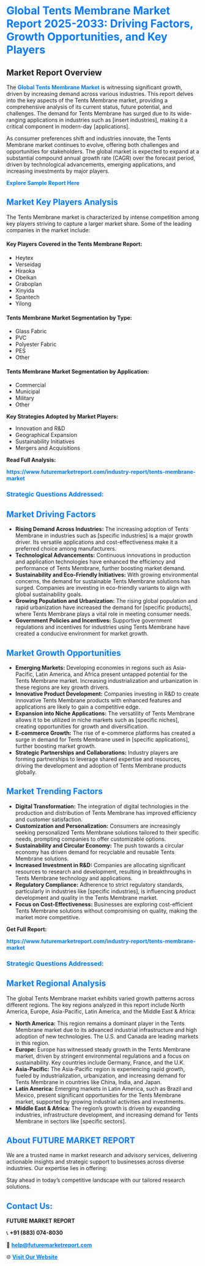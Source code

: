 <h1 style="color: #007BFF;">Global Tents Membrane Market Report 2025-2033: Driving Factors, Growth Opportunities, and Key Players</h1>

<section id="overview">
<h2>Market Report Overview</h2>
<p>The <a href="https://www.futuremarketreport.com/industry-report/tents-membrane-market" style="color: #007BFF; text-decoration: none;"><strong>Global Tents Membrane Market</strong></a> is witnessing significant growth, driven by increasing demand across various industries. This report delves into the key aspects of the Tents Membrane market, providing a comprehensive analysis of its current status, future potential, and challenges. The demand for Tents Membrane has surged due to its wide-ranging applications in industries such as [insert industries], making it a critical component in modern-day [applications].</p>
<p>As consumer preferences shift and industries innovate, the Tents Membrane market continues to evolve, offering both challenges and opportunities for stakeholders. The global market is expected to expand at a substantial compound annual growth rate (CAGR) over the forecast period, driven by technological advancements, emerging applications, and increasing investments by major players.</p>
</section>

<section id="overview">
<p><a href="https://www.futuremarketreport.com/request-sample/reportId=89469" style="color: #007BFF; text-decoration: none;"><strong>Explore Sample Report Here</strong></a></p>
</section>

<section id="key-players">
<h2 style="color: #007BFF;">Market Key Players Analysis</h2>
<p>The Tents Membrane market is characterized by intense competition among key players striving to capture a larger market share. Some of the leading companies in the market include:</p>
<h4>Key Players Covered in the Tents Membrane Report:</h4>
<ul><li>Heytex</li><li>Verseidag</li><li>Hiraoka</li><li>Obeikan</li><li>Graboplan</li><li>Xinyida</li><li>Spantech</li><li>Yilong</li></ul>
<h4>Tents Membrane Market Segmentation by Type:</h4>
<ul><li>Glass Fabric</li><li>PVC</li><li>Polyester Fabric</li><li>PES</li><li>Other</li></ul>

<h4>Tents Membrane Market Segmentation by Application:</h4>
<ul><li>Commercial</li><li>Municipal</li><li>Military</li><li>Other</li></ul>
<p><strong>Key Strategies Adopted by Market Players:</strong></p>
<ul>
<li>Innovation and R&D</li>
<li>Geographical Expansion</li>
<li>Sustainability Initiatives</li>
<li>Mergers and Acquisitions</li>
</ul>
</section>

<section>
<p><strong>Read Full Analysis: </strong></p><a href="https://www.futuremarketreport.com/industry-report/tents-membrane-market" style="color: #007BFF; text-decoration: none;"><strong>https://www.futuremarketreport.com/industry-report/tents-membrane-market</strong></a>
<h3 style="color: #007BFF;">Strategic Questions Addressed:</h3>
</section>

<section id="driving-factors">
<h2 style="color: #007BFF;">Market Driving Factors</h2>
<ul>
<li><strong>Rising Demand Across Industries:</strong> The increasing adoption of Tents Membrane in industries such as [specific industries] is a major growth driver. Its versatile applications and cost-effectiveness make it a preferred choice among manufacturers.</li>
<li><strong>Technological Advancements:</strong> Continuous innovations in production and application technologies have enhanced the efficiency and performance of Tents Membrane, further boosting market demand.</li>
<li><strong>Sustainability and Eco-Friendly Initiatives:</strong> With growing environmental concerns, the demand for sustainable Tents Membrane solutions has surged. Companies are investing in eco-friendly variants to align with global sustainability goals.</li>
<li><strong>Growing Population and Urbanization:</strong> The rising global population and rapid urbanization have increased the demand for [specific products], where Tents Membrane plays a vital role in meeting consumer needs.</li>
<li><strong>Government Policies and Incentives:</strong> Supportive government regulations and incentives for industries using Tents Membrane have created a conducive environment for market growth.</li>
</ul>
</section>

<section id="growth-opportunities">
<h2 style="color: #007BFF;">Market Growth Opportunities</h2>
<ul>
<li><strong>Emerging Markets:</strong> Developing economies in regions such as Asia-Pacific, Latin America, and Africa present untapped potential for the Tents Membrane market. Increasing industrialization and urbanization in these regions are key growth drivers.</li>
<li><strong>Innovative Product Development:</strong> Companies investing in R&D to create innovative Tents Membrane products with enhanced features and applications are likely to gain a competitive edge.</li>
<li><strong>Expansion into Niche Applications:</strong> The versatility of Tents Membrane allows it to be utilized in niche markets such as [specific niches], creating opportunities for growth and diversification.</li>
<li><strong>E-commerce Growth:</strong> The rise of e-commerce platforms has created a surge in demand for Tents Membrane used in [specific applications], further boosting market growth.</li>
<li><strong>Strategic Partnerships and Collaborations:</strong> Industry players are forming partnerships to leverage shared expertise and resources, driving the development and adoption of Tents Membrane products globally.</li>
</ul>
</section>

<section id="trending-factors">
<h2 style="color: #007BFF;">Market Trending Factors</h2>
<ul>
<li><strong>Digital Transformation:</strong> The integration of digital technologies in the production and distribution of Tents Membrane has improved efficiency and customer satisfaction.</li>
<li><strong>Customization and Personalization:</strong> Consumers are increasingly seeking personalized Tents Membrane solutions tailored to their specific needs, prompting companies to offer customizable options.</li>
<li><strong>Sustainability and Circular Economy:</strong> The push towards a circular economy has driven demand for recyclable and reusable Tents Membrane solutions.</li>
<li><strong>Increased Investment in R&D:</strong> Companies are allocating significant resources to research and development, resulting in breakthroughs in Tents Membrane technology and applications.</li>
<li><strong>Regulatory Compliance:</strong> Adherence to strict regulatory standards, particularly in industries like [specific industries], is influencing product development and quality in the Tents Membrane market.</li>
<li><strong>Focus on Cost-Effectiveness:</strong> Businesses are exploring cost-efficient Tents Membrane solutions without compromising on quality, making the market more competitive.</li>
</ul>
</section>

<section>
<p><strong>Get Full Report: </strong></p><a href="https://www.futuremarketreport.com/industry-report/tents-membrane-market" style="color: #007BFF; text-decoration: none;"><strong>https://www.futuremarketreport.com/industry-report/tents-membrane-market</strong></a>
<h3 style="color: #007BFF;">Strategic Questions Addressed:</h3>
</section>


<section id="regional-analysis">
<h2 style="color: #007BFF;">Market Regional Analysis</h2>
<p>The global Tents Membrane market exhibits varied growth patterns across different regions. The key regions analyzed in this report include North America, Europe, Asia-Pacific, Latin America, and the Middle East & Africa:</p>
<ul>
<li><strong>North America:</strong> This region remains a dominant player in the Tents Membrane market due to its advanced industrial infrastructure and high adoption of new technologies. The U.S. and Canada are leading markets in this region.</li>
<li><strong>Europe:</strong> Europe has witnessed steady growth in the Tents Membrane market, driven by stringent environmental regulations and a focus on sustainability. Key countries include Germany, France, and the U.K.</li>
<li><strong>Asia-Pacific:</strong> The Asia-Pacific region is experiencing rapid growth, fueled by industrialization, urbanization, and increasing demand for Tents Membrane in countries like China, India, and Japan.</li>
<li><strong>Latin America:</strong> Emerging markets in Latin America, such as Brazil and Mexico, present significant opportunities for the Tents Membrane market, supported by growing industrial activities and investments.</li>
<li><strong>Middle East & Africa:</strong> The region’s growth is driven by expanding industries, infrastructure development, and increasing demand for Tents Membrane in sectors like [specific sectors].</li>
</ul>
</section>

<footer>
<h2 style="color: #007BFF;">About FUTURE MARKET REPORT</h2>
<p>We are a trusted name in market research and advisory services, delivering actionable insights and strategic support to businesses across diverse industries. Our expertise lies in offering:</p>

<p>Stay ahead in today’s competitive landscape with our tailored research solutions.</p>

<h2 style="color: #007BFF;">Contact Us:</h2>
<p><strong>FUTURE MARKET REPORT</strong></p>
<p>📞 <strong>+91 (883) 074-8030</strong></p>
<p>📧 <strong><a href="mailto:help@futuremarketreport.com" style="color: #007BFF;">help@futuremarketreport.com</a></strong></p>
<p>🌐 <strong><a href="https://www.futuremarketreport.com/" style="color: #007BFF;">Visit Our Website</a></strong></p>
</footer>